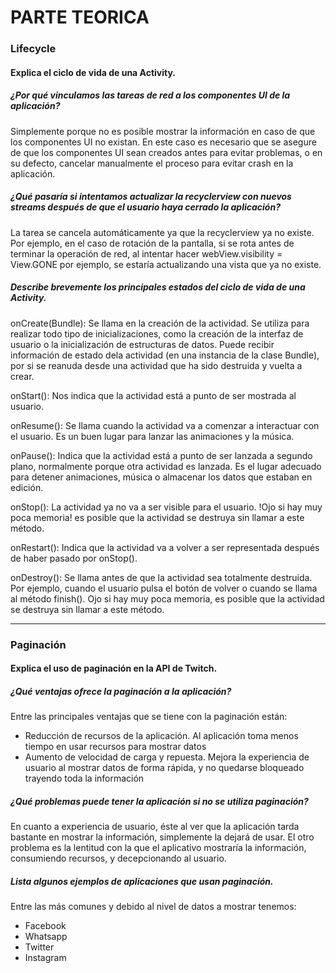 # PARTE TEORICA

### Lifecycle

#### Explica el ciclo de vida de una Activity.

##### ¿Por qué vinculamos las tareas de red a los componentes UI de la aplicación?
Simplemente porque no es posible mostrar la información en caso de que los componentes UI no existan. En este caso es necesario que se asegure de que los 
componentes UI sean creados antes para evitar problemas, o en su defecto, cancelar manualmente el proceso para evitar crash en la aplicación.

##### ¿Qué pasaría si intentamos actualizar la recyclerview con nuevos streams después de que el usuario haya cerrado la aplicación?
La tarea se cancela automáticamente ya que la recyclerview ya no existe. Por ejemplo, en el caso de rotación de la pantalla, si se rota antes de terminar la operación de red, al intentar hacer webView.visibility = View.GONE por ejemplo, se estaría actualizando una vista que ya no existe.

##### Describe brevemente los principales estados del ciclo de vida de una Activity.

onCreate(Bundle): Se llama en la creación de la actividad. Se utiliza para realizar todo tipo de inicializaciones, como la creación de la interfaz de usuario o la inicialización de estructuras de datos. Puede recibir información de estado dela actividad (en una instancia de la clase Bundle), por si se reanuda desde una actividad que ha sido destruida y vuelta a crear.

onStart(): Nos indica que la actividad está a punto de ser mostrada al usuario.

onResume(): Se llama cuando la actividad va a comenzar a interactuar con el usuario. Es un buen lugar para lanzar las animaciones y la música.

onPause(): Indica que la actividad está a punto de ser lanzada a segundo plano, normalmente porque otra actividad es lanzada. Es el lugar adecuado para detener animaciones, música o almacenar los datos que estaban en edición.

onStop(): La actividad ya no va a ser visible para el usuario. !Ojo si hay muy poca memoria! es posible que la actividad se destruya sin llamar a este método.

onRestart(): Indica que la actividad va a volver a ser representada después de haber pasado por onStop().

onDestroy(): Se llama antes de que la actividad sea totalmente destruida. Por ejemplo, cuando el usuario pulsa el botón de volver o cuando se llama al método finish(). Ojo si hay muy poca memoria, es posible que la actividad se destruya sin llamar a este método.

---

### Paginación 

#### Explica el uso de paginación en la API de Twitch.

##### ¿Qué ventajas ofrece la paginación a la aplicación?
Entre las principales ventajas que se tiene con la paginación están: 
- Reducción de recursos de la aplicación. Al aplicación toma menos tiempo en usar recursos para mostrar datos
- Aumento de velocidad de carga y repuesta. Mejora la experiencia de usuario al mostrar datos de forma rápida, y no quedarse bloqueado trayendo toda la información

##### ¿Qué problemas puede tener la aplicación si no se utiliza paginación?
En cuanto a experiencia de usuario, éste al ver que la aplicación tarda bastante en mostrar la información, simplemente la dejará de usar. El otro problema es la lentitud con la que el aplicativo mostraría la información, consumiendo recursos, y decepcionando al usuario.

##### Lista algunos ejemplos de aplicaciones que usan paginación.
Entre las más comunes y debido al nivel de datos a mostrar tenemos:
- Facebook
- Whatsapp
- Twitter
- Instagram
